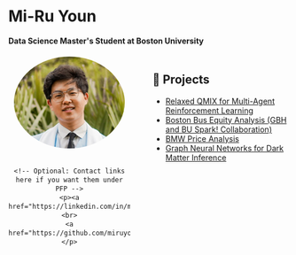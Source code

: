 # Mi-Ru Youn  
**Data Science Master's Student at Boston University**  

<div style="display: flex; align-items: flex-start; gap: 40px; margin-top: 20px;">

  <!-- Left column: profile picture -->
  <div style="flex: 1; max-width: 220px; text-align: center;">
    <img src="assets/profile.png" alt="Portrait of Mi-Ru Youn" width="200" style="border-radius:50%; margin-bottom: 15px;">
    
    <!-- Optional: Contact links here if you want them under PFP -->
    <p><a href="https://linkedin.com/in/miruayoun">LinkedIn</a><br>
    <a href="https://github.com/miruyoun">GitHub</a></p>
  </div>

  <!-- Right column: projects -->
  <div style="flex: 3;">
    <h2>📂 Projects</h2>
    <ul>
      <li><a href="relaxedqmix.md">Relaxed QMIX for Multi-Agent Reinforcement Learning</a></li>
      <li><a href="mbta.md">Boston Bus Equity Analysis (GBH and BU Spark! Collaboration)</a></li>
      <li><a href="bmw.md">BMW Price Analysis</a></li>
      <li><a href="darkmatter.md">Graph Neural Networks for Dark Matter Inference</a></li>
    </ul>
  </div>

</div>
